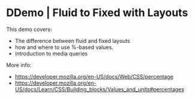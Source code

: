 # DDemo | Fluid to Fixed with Layouts 

This demo covers:
- The difference between fluid and fixed layouts
- how and where to use %-based values.
- introduction to media queries

More info: 
- https://developer.mozilla.org/en-US/docs/Web/CSS/percentage
- https://developer.mozilla.org/en-US/docs/Learn/CSS/Building_blocks/Values_and_units#percentages
